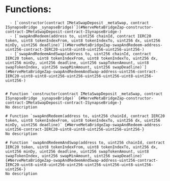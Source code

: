 



  # Functions:
      - [`constructor(contract IMetaSwapDeposit _metaSwap, contract ISynapseBridge _synapseBridge)`](#NerveMetaBridgeZap-constructor-contract-IMetaSwapDeposit-contract-ISynapseBridge-)
      - [`swapAndRedeem(address to, uint256 chainId, contract IERC20 token, uint8 tokenIndexFrom, uint8 tokenIndexTo, uint256 dx, uint256 minDy, uint256 deadline)`](#NerveMetaBridgeZap-swapAndRedeem-address-uint256-contract-IERC20-uint8-uint8-uint256-uint256-uint256-)
      - [`swapAndRedeemAndSwap(address to, uint256 chainId, contract IERC20 token, uint8 tokenIndexFrom, uint8 tokenIndexTo, uint256 dx, uint256 minDy, uint256 deadline, uint256 swapTokenAmount, uint8 swapTokenIndex, uint256 swapMinAmount, uint256 swapDeadline)`](#NerveMetaBridgeZap-swapAndRedeemAndSwap-address-uint256-contract-IERC20-uint8-uint8-uint256-uint256-uint256-uint256-uint8-uint256-uint256-)


    # Function `constructor(contract IMetaSwapDeposit _metaSwap, contract ISynapseBridge _synapseBridge)` {#NerveMetaBridgeZap-constructor-contract-IMetaSwapDeposit-contract-ISynapseBridge-}
    No description
    
    # Function `swapAndRedeem(address to, uint256 chainId, contract IERC20 token, uint8 tokenIndexFrom, uint8 tokenIndexTo, uint256 dx, uint256 minDy, uint256 deadline)` {#NerveMetaBridgeZap-swapAndRedeem-address-uint256-contract-IERC20-uint8-uint8-uint256-uint256-uint256-}
    No description
    
    # Function `swapAndRedeemAndSwap(address to, uint256 chainId, contract IERC20 token, uint8 tokenIndexFrom, uint8 tokenIndexTo, uint256 dx, uint256 minDy, uint256 deadline, uint256 swapTokenAmount, uint8 swapTokenIndex, uint256 swapMinAmount, uint256 swapDeadline)` {#NerveMetaBridgeZap-swapAndRedeemAndSwap-address-uint256-contract-IERC20-uint8-uint8-uint256-uint256-uint256-uint256-uint8-uint256-uint256-}
    No description
    

